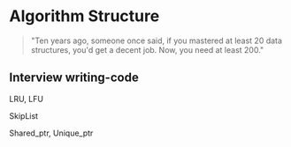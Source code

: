# Algorithm Structure

> "Ten years ago, someone once said, if you mastered at least 20 data structures, you'd get a decent job. Now, you need at least 200."



## Interview writing-code

LRU, LFU

SkipList

Shared_ptr, Unique_ptr